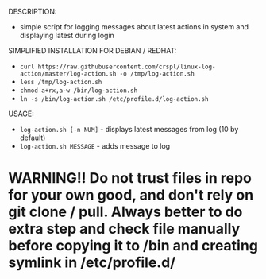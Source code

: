 DESCRIPTION:
* simple script for logging messages about latest actions in system and displaying latest during login

SIMPLIFIED INSTALLATION FOR DEBIAN / REDHAT:
* ```curl https://raw.githubusercontent.com/crspl/linux-log-action/master/log-action.sh -o /tmp/log-action.sh```
* ```less /tmp/log-action.sh```
* ```chmod a+rx,a-w /bin/log-action.sh```
* ```ln -s /bin/log-action.sh /etc/profile.d/log-action.sh```

USAGE:
* ```log-action.sh [-n NUM]``` - displays latest messages from log (10 by default)
* ```log-action.sh MESSAGE``` - adds message to log

# WARNING!! Do not trust files in repo for your own good, and don't rely on git clone / pull. Always better to do extra step and check file manually before copying it to /bin and creating symlink in /etc/profile.d/
